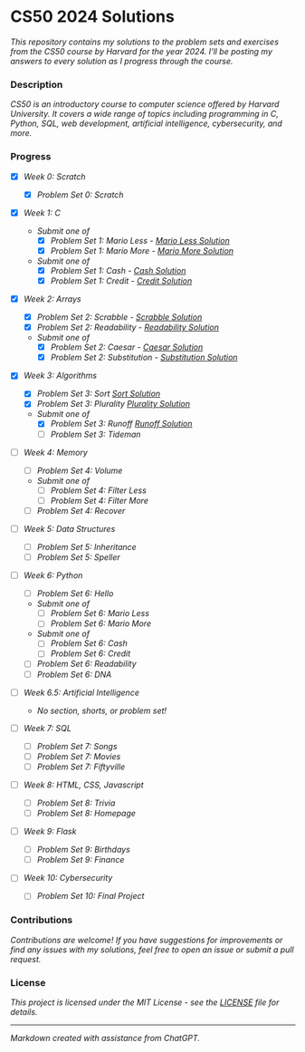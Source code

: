 # CS50 2024 Solutions

*This repository contains my solutions to the problem sets and exercises from the CS50 course by Harvard for the year 2024. I'll be posting my answers to every solution as I progress through the course.*

### Description
*CS50 is an introductory course to computer science offered by Harvard University. It covers a wide range of topics including programming in C, Python, SQL, web development, artificial intelligence, cybersecurity, and more.*

### Progress
- [x] *Week 0: Scratch*
  - [x] *Problem Set 0: Scratch*

- [x] *Week 1: C*
  - *Submit one of*
    - [x] *Problem Set 1: Mario Less - [Mario Less Solution](https://github.com/Lei0x1/cs50-2024/blob/main/Week-1-C/mario.md)*
    - [x] *Problem Set 1: Mario More - [Mario More Solution](https://github.com/Lei0x1/cs50-2024/blob/main/Week-1-C/mario-more.md)*
  - *Submit one of*
    - [x] *Problem Set 1: Cash - [Cash Solution](https://github.com/Lei0x1/cs50-2024/blob/main/Week-1-C/cash.md)*
    - [x] *Problem Set 1: Credit - [Credit Solution](https://github.com/Lei0x1/cs50-2024/blob/main/Week-1-C/credit.md)*

- [x] *Week 2: Arrays*
  - [x] *Problem Set 2: Scrabble - [Scrabble Solution](https://github.com/Lei0x1/cs50-2024/blob/main/Week-2-Array/scrabble.md)*
  - [x] *Problem Set 2: Readability - [Readability Solution](https://github.com/Lei0x1/cs50-2024/blob/main/Week-2-Array/readability.md)*
  - *Submit one of*
    - [x] *Problem Set 2: Caesar - [Caesar Solution](https://github.com/Lei0x1/cs50-2024/blob/main/Week-2-Array/caesar.md)*
    - [x] *Problem Set 2: Substitution - [Substitution Solution](https://github.com/Lei0x1/cs50-2024/blob/main/Week-2-Array/substitution.md)*

- [x] *Week 3: Algorithms*
  - [x] *Problem Set 3: Sort [Sort Solution](https://github.com/Lei0x1/cs50-2024/blob/main/Week-3-Algorithms/sort.md)*
  - [x] *Problem Set 3: Plurality [Plurality Solution](https://github.com/Lei0x1/cs50-2024/blob/main/Week-3-Algorithms/plurality.md)*
  - *Submit one of*
    - [x] *Problem Set 3: Runoff [Runoff Solution](https://github.com/Lei0x1/cs50-2024/blob/main/Week-3-Algorithms/runoff.md)*
    - [ ] *Problem Set 3: Tideman*

- [ ] *Week 4: Memory*
  - [ ] *Problem Set 4: Volume*
  - *Submit one of*
    - [ ] *Problem Set 4: Filter Less*
    - [ ] *Problem Set 4: Filter More*
  - [ ] *Problem Set 4: Recover*

- [ ] *Week 5: Data Structures*
  - [ ] *Problem Set 5: Inheritance*
  - [ ] *Problem Set 5: Speller*

- [ ] *Week 6: Python*
  - [ ] *Problem Set 6: Hello*
  - *Submit one of*
    - [ ] *Problem Set 6: Mario Less*
    - [ ] *Problem Set 6: Mario More*
  - *Submit one of*
    - [ ] *Problem Set 6: Cash*
    - [ ] *Problem Set 6: Credit*
  - [ ] *Problem Set 6: Readability*
  - [ ] *Problem Set 6: DNA*

- [ ] *Week 6.5: Artificial Intelligence*
  - *No section, shorts, or problem set!*

- [ ] *Week 7: SQL*
  - [ ] *Problem Set 7: Songs*
  - [ ] *Problem Set 7: Movies*
  - [ ] *Problem Set 7: Fiftyville*

- [ ] *Week 8: HTML, CSS, Javascript*
  - [ ] *Problem Set 8: Trivia*
  - [ ] *Problem Set 8: Homepage*

- [ ] *Week 9: Flask*
  - [ ] *Problem Set 9: Birthdays*
  - [ ] *Problem Set 9: Finance*

- [ ] *Week 10: Cybersecurity*
  - [ ] *Problem Set 10: Final Project*

### Contributions
*Contributions are welcome! If you have suggestions for improvements or find any issues with my solutions, feel free to open an issue or submit a pull request.*

### License
*This project is licensed under the MIT License - see the [LICENSE](https://github.com/Lei0x1/cs50-2024/blob/main/LICENSE) file for details.*

---

*Markdown created with assistance from ChatGPT.*